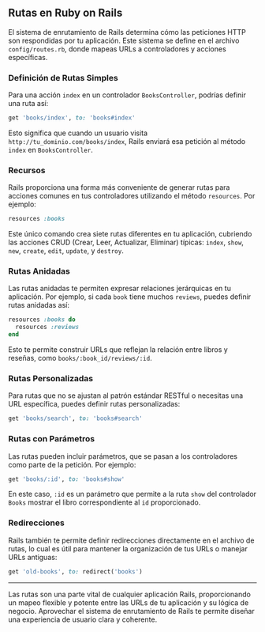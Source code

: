 ## Rutas en Ruby on Rails

El sistema de enrutamiento de Rails determina cómo las peticiones HTTP son respondidas por tu aplicación. Este sistema se define en el archivo `config/routes.rb`, donde mapeas URLs a controladores y acciones específicas.

### Definición de Rutas Simples

Para una acción `index` en un controlador `BooksController`, podrías definir una ruta así:

```ruby
get 'books/index', to: 'books#index'
```

Esto significa que cuando un usuario visita `http://tu_dominio.com/books/index`, Rails enviará esa petición al método `index` en `BooksController`.

### Recursos

Rails proporciona una forma más conveniente de generar rutas para acciones comunes en tus controladores utilizando el método `resources`. Por ejemplo:

```ruby
resources :books
```

Este único comando crea siete rutas diferentes en tu aplicación, cubriendo las acciones CRUD (Crear, Leer, Actualizar, Eliminar) típicas: `index`, `show`, `new`, `create`, `edit`, `update`, y `destroy`.

### Rutas Anidadas

Las rutas anidadas te permiten expresar relaciones jerárquicas en tu aplicación. Por ejemplo, si cada `book` tiene muchos `reviews`, puedes definir rutas anidadas así:

```ruby
resources :books do
  resources :reviews
end
```

Esto te permite construir URLs que reflejan la relación entre libros y reseñas, como `books/:book_id/reviews/:id`.

### Rutas Personalizadas

Para rutas que no se ajustan al patrón estándar RESTful o necesitas una URL específica, puedes definir rutas personalizadas:

```ruby
get 'books/search', to: 'books#search'
```

### Rutas con Parámetros

Las rutas pueden incluir parámetros, que se pasan a los controladores como parte de la petición. Por ejemplo:

```ruby
get 'books/:id', to: 'books#show'
```

En este caso, `:id` es un parámetro que permite a la ruta `show` del controlador `Books` mostrar el libro correspondiente al `id` proporcionado.

### Redirecciones

Rails también te permite definir redirecciones directamente en el archivo de rutas, lo cual es útil para mantener la organización de tus URLs o manejar URLs antiguas:

```ruby
get 'old-books', to: redirect('books')
```

---

Las rutas son una parte vital de cualquier aplicación Rails, proporcionando un mapeo flexible y potente entre las URLs de tu aplicación y su lógica de negocio. Aprovechar el sistema de enrutamiento de Rails te permite diseñar una experiencia de usuario clara y coherente.
